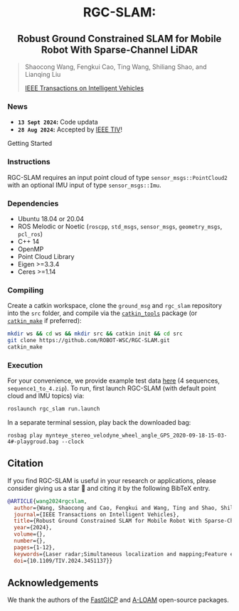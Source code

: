 # <div align = "center">RGC-SLAM: </div>

## <div align = "center">Robust Ground Constrained SLAM for Mobile Robot With Sparse-Channel LiDAR</div>


> Shaocong Wang, Fengkui Cao, Ting Wang, Shiliang Shao, and Lianqing Liu
>
> [IEEE Transactions on Intelligent Vehicles](https://ieeexplore.ieee.org/abstract/document/10654559)

### News



* **`13 Sept 2024`:**  Code updata
* **`28 Aug 2024`:** Accepted by [IEEE TIV](https://ieeexplore.ieee.org/xpl/RecentIssue.jsp?punumber=7274857)! 

Getting Started


### Instructions
RGC-SLAM requires an input point cloud of type `sensor_msgs::PointCloud2` with an optional IMU input of type `sensor_msgs::Imu`.

### Dependencies

- Ubuntu 18.04 or 20.04
- ROS Melodic or Noetic (`roscpp`, `std_msgs`, `sensor_msgs`, `geometry_msgs`, `pcl_ros`)
- C++ 14
- OpenMP
- Point Cloud Library
- Eigen >=3.3.4
- Ceres >=1.14

### Compiling

Create a catkin workspace, clone the `ground_msg` and  `rgc_slam`  repository into the `src` folder, and compile via the [`catkin_tools`](https://catkin-tools.readthedocs.io/en/latest/) package (or [`catkin_make`](http://wiki.ros.org/catkin/commands/catkin_make) if preferred):

```sh
mkdir ws && cd ws && mkdir src && catkin init && cd src
git clone https://github.com/ROBOT-WSC/RGC-SLAM.git
catkin_make
```

### Execution

For your convenience, we provide example test data [here](https://drive.google.com/drive/folders/1bt9vWPVgTF8I8JXSUO-Dpi3n2vomG6t9) (4 sequences, `sequence1_to_4.zip`). To run, first launch RGC-SLAM (with default point cloud and IMU topics) via:

```sh
roslaunch rgc_slam run.launch
```

In a separate terminal session, play back the downloaded bag:

```
rosbag play mynteye_stereo_velodyne_wheel_angle_GPS_2020-09-18-15-03-4#-playgroud.bag --clock
```

## Citation

If you find RGC-SLAM is useful in your research or applications, please consider giving us a star 🌟 and citing it by the following BibTeX entry.

```bibtex
@ARTICLE{wang2024rgcslam,
  author={Wang, Shaocong and Cao, Fengkui and Wang, Ting and Shao, Shiliang and Liu, Lianqing},
  journal={IEEE Transactions on Intelligent Vehicles}, 
  title={Robust Ground Constrained SLAM for Mobile Robot With Sparse-Channel LiDAR}, 
  year={2024},
  volume={},
  number={},
  pages={1-12},
  keywords={Laser radar;Simultaneous localization and mapping;Feature extraction;Robots;Degradation;Point cloud compression;Odometry;SLAM;Mobile robot;Ground constraint;Degraded environment;Sparse-channel LiDAR},
  doi={10.1109/TIV.2024.3451137}}
```
## Acknowledgements

We thank the authors of the [FastGICP](https://github.com/SMRT-AIST/fast_gicp) and [A-LOAM](https://github.com/HKUST-Aerial-Robotics/A-LOAM) open-source packages.

